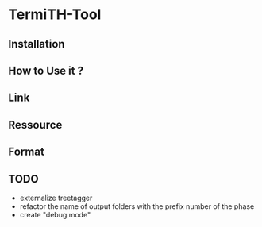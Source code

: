 # TermiTH-Tool

## Installation

## How to Use it ?

## Link

## Ressource

## Format

## TODO

- externalize treetagger
- refactor the name of output folders with the prefix number of the phase
- create "debug mode"
